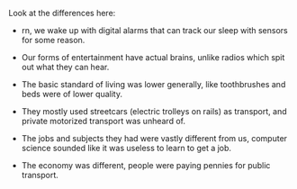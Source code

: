Look at the differences here:

 - rn, we wake up with digital alarms that can track our sleep with sensors for some reason.
 
 - Our forms of entertainment have actual brains, unlike radios which spit out what they can hear.
 
 - The basic standard of living was lower generally, like toothbrushes and beds were of lower quality.
 
 - They mostly used streetcars (electric trolleys on rails) as transport, and private motorized transport was unheard of.

 - The jobs and subjects they had were vastly different from us, computer science sounded like it was useless to learn to get a job.

 - The economy was different, people were paying pennies for public transport.
